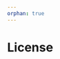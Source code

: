 ```yaml
---
orphan: true
---
```


# License

```{include} ../LICENSE

```
                                                                                                                                                                                                                                                                          